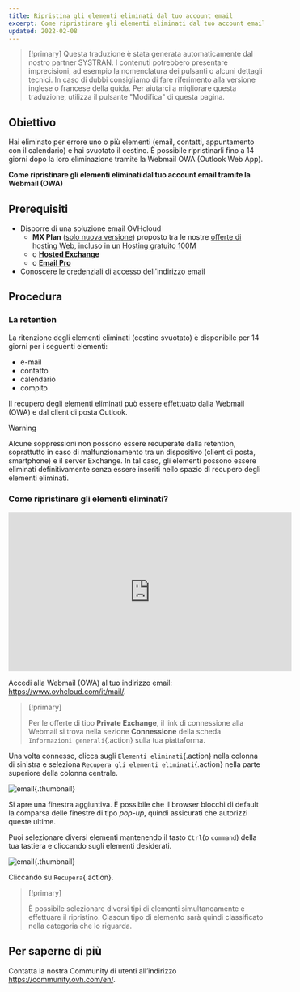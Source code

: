 ```yaml
---
title: Ripristina gli elementi eliminati dal tuo account email
excerpt: Come ripristinare gli elementi eliminati dal tuo account email tramite la Webmail (OWA)
updated: 2022-02-08
---
```


> [!primary]
> Questa traduzione è stata generata automaticamente dal nostro partner SYSTRAN. I contenuti potrebbero presentare imprecisioni, ad esempio la nomenclatura dei pulsanti o alcuni dettagli tecnici. In caso di dubbi consigliamo di fare riferimento alla versione inglese o francese della guida. Per aiutarci a migliorare questa traduzione, utilizza il pulsante "Modifica" di questa pagina.
>

 
## Obiettivo

Hai eliminato per errore uno o più elementi (email, contatti, appuntamento con il calendario) e hai svuotato il cestino. È possibile ripristinarli fino a 14 giorni dopo la loro eliminazione tramite la Webmail OWA (Outlook Web App).

**Come ripristinare gli elementi eliminati dal tuo account email tramite la Webmail (OWA)**
 
## Prerequisiti
 
- Disporre di una soluzione email OVHcloud
    - **MX Plan** ([solo nuova versione](/pages/web_cloud/email_and_collaborative_solutions/mx_plan/email_generalities)) proposto tra le nostre [offerte di hosting Web](/links/web/hosting), incluso in un [Hosting gratuito 100M](/links/web/domains-free-hosting)
    - o [**Hosted Exchange**](/links/web/emails-hosted-exchange)
    - o [**Email Pro**](/links/web/email-pro)
- Conoscere le credenziali di accesso dell'indirizzo email

## Procedura

### La retention

La ritenzione degli elementi eliminati (cestino svuotato) è disponibile per 14 giorni per i seguenti elementi:

- e-mail
- contatto
- calendario
- compito

Il recupero degli elementi eliminati può essere effettuato dalla Webmail (OWA) e dal client di posta Outlook.

> [!warning]
>
> Alcune soppressioni non possono essere recuperate dalla retention, soprattutto in caso di malfunzionamento tra un dispositivo (client di posta, smartphone) e il server Exchange. In tal caso, gli elementi possono essere eliminati definitivamente senza essere inseriti nello spazio di recupero degli elementi eliminati.
>

### Come ripristinare gli elementi eliminati?

<iframe width="560" height="315" src="https://www.youtube-nocookie.com/embed/msmUN7cLSNI?start=117" title="YouTube video player" frameborder="0" allow="accelerometer; autoplay; clipboard-write; encrypted-media; gyroscope; picture-in-picture" allowfullscreen></iframe>

Accedi alla Webmail (OWA) al tuo indirizzo email: <https://www.ovhcloud.com/it/mail/>.

> [!primary]
>
> Per le offerte di tipo **Private Exchange**, il link di connessione alla Webmail si trova nella sezione **Connessione** della scheda `Informazioni generali`{.action} sulla tua piattaforma.

Una volta connesso, clicca sugli `Elementi eliminati`{.action} nella colonna di sinistra e seleziona `Recupera gli elementi eliminati`{.action} nella parte superiore della colonna centrale.

![email](images/3582.png){.thumbnail}

Si apre una finestra aggiuntiva. È possibile che il browser blocchi di default la comparsa delle finestre di tipo *pop-up*, quindi assicurati che autorizzi queste ultime.

Puoi selezionare diversi elementi mantenendo il tasto `Ctrl`(o `command`) della tua tastiera e cliccando sugli elementi desiderati.

![email](images/3584.png){.thumbnail}

Cliccando su `Recupera`{.action}.

> [!primary]
>
> È possibile selezionare diversi tipi di elementi simultaneamente e effettuare il ripristino. Ciascun tipo di elemento sarà quindi classificato nella categoria che lo riguarda.
> 

## Per saperne di più
 
Contatta la nostra Community di utenti all’indirizzo <https://community.ovh.com/en/>.
